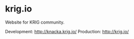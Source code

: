 # krig.io
Website for KRIG community.

Development: http://knacka.krig.io/
Production: http://krig.io/
